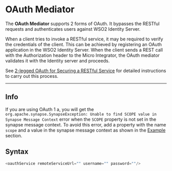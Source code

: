 # OAuth Mediator

The **OAuth Mediator** supports 2 forms of OAuth. It bypasses the RESTful requests and authenticates users against WSO2 Identity Server.

When a client tries to invoke a RESTful service, it may be required to verify the credentials of the client. This can be achieved by registering an OAuth application in the WSO2 Identity Server. When the client sends a REST call with the Authorization header to the Micro Integrator, the OAuth mediator validates it with the Identity server and proceeds.

See [2-legged OAuth for Securing a RESTful Service](https://docs.wso2.com/display/IS570/2-legged+OAuth+for+Securing+a+RESTful+Service) for detailed instructions to carry out this process.

---

## Info

If you are using OAuth 1 a, you will get the `org.apache.synapse.SynapseException: Unable to find SCOPE value in Synapse Message Context` error when the `SCOPE` property is not set in the synapse message context. To avoid this error, add a property with the name `scope` and a value in the synapse message context as shown in the [Example](#example) section.

## Syntax

``` java
<oauthService remoteServiceUrl="" username="" password=""/>
```
